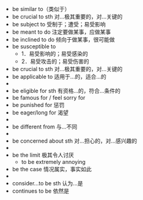 - be similar to（类似于）
- be crucial to sth 对...极其重要的，对...关键的
- be subject to 受制于；遭受；易受影响
- be meant to do 注定要做某事，应做某事
- be inclined to do 倾向于做某事，很可能做
- be susceptible to
	- 1．易受影响的；易受感染的
	- 2．易受攻击的；易受伤害的
- be crucial to sth 对...极其重要的，对...关键的
- be applicable to 适用于...的，适合...的
-
- be eligible for sth 有资格...的，符合...条件的
- be famous for / feel sorry for
- be punished for 惩罚
- be eager/long for 渴望
-
- be different from 与...不同
-
- be concerned about sth 对...担心的，对...感兴趣的
-
- be the limit 极其令人讨厌
	- to be extremely annoying
- be the case 情况属实，事实如此
-
- consider...to be sth 认为...是
- continues to be 依然是